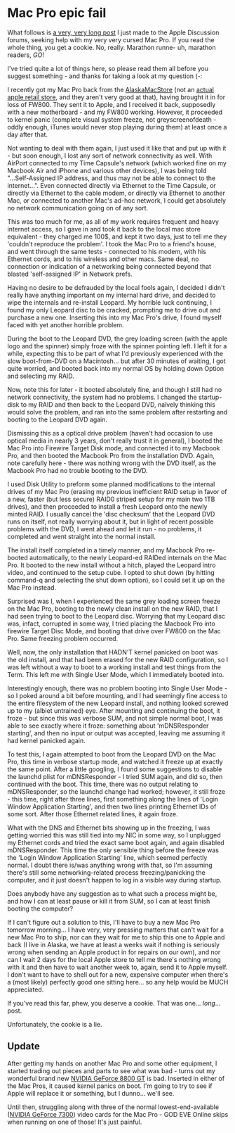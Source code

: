 Mac Pro epic fail
=================

What follows is [a very, very long post](http://discussions.apple.com/thread.jspa?threadID=1532799 "Apple Support - Discussions - Kernel Panics during system boot, and no kind of network connectivity") I just made to the Apple Discussion forums, seeking help with my very very cursed Mac Pro. If you read the whole thing, you get a cookie. No, really. Marathon runne- uh, marathon readers, *GO*!

I've tried quite a lot of things here, so please read them all before you suggest something - and thanks for taking a look at my question (-:

I recently got my Mac Pro back from the [AlaskaMacStore](http://akmacstore.com "the Alaska not-really-a Mac Store") (not an [actual apple retail store](http://www.apple.com/retail/ "Apple Retail"), and they aren't very good at that), having brought it in for loss of FW800. They sent it to Apple, and I received it back, supposedly with a new motherboard - and my FW800 working. However, it proceeded to kernel panic (complete visual system freeze, not greyscreenofdeath - oddly enough, iTunes would never stop playing during them) at least once a day after that.

Not wanting to deal with them again, I just used it like that and put up with it - but soon enough, I lost any sort of network connectivity as well. With AirPort connected to my Time Capsule's network (which worked fine on my Macbook Air and iPhone and various other devices), I was being told "...Self-Assigned IP address, and thus may not be able to connect to the internet...". Even connected directly via Ethernet to the Time Capsule, or directly via Ethernet to the cable modem, or directly via Ethernet to another Mac, or connected to another Mac's ad-hoc network, I could get absolutely no network communication going on of any sort.

This was too much for me, as all of my work requires frequent and heavy internet access, so I gave in and took it back to the local mac store equivalent - they charged me 100$, and kept it two days, just to tell me they 'couldn't reproduce the problem'. I took the Mac Pro to a friend's house, and went through the same tests - connected to his modem, with his Ethernet cords, and to his wireless and other macs. Same deal, no connection or indication of a networking being connected beyond that blasted 'self-assigned IP' in Network prefs.

Having no desire to be defrauded by the local fools again, I decided I didn't really have anything important on my internal hard drive, and decided to wipe the internals and re-install Leopard. My horrible luck continuing, I found my only Leopard disc to be cracked, prompting me to drive out and purchase a new one. Inserting this into my Mac Pro's drive, I found myself faced with yet another horrible problem.

During the boot to the Leopard DVD, the grey loading screen (with the apple logo and the spinner) simply froze with the spinner pointing left. I left it for a while, expecting this to be part of what I'd previously experienced with the slow boot-from-DVD on a Macintosh... but after 30 minutes of waiting, I got quite worried, and booted back into my normal OS by holding down Option and selecting my RAID.

Now, note this for later - it booted absolutely fine, and though I still had no network connectivity, the system had no problems. I changed the startup-disk to my RAID and then back to the Leopard DVD, naïvely thinking this would solve the problem, and ran into the same problem after restarting and booting to the Leopard DVD again.

Dismissing this as a optical drive problem (haven't had occasion to use optical media in nearly 3 years, don't really trust it in general), I booted the Mac Pro into Firewire Target Disk mode, and connected it to my Macbook Pro, and then booted the Macbook Pro from the installation DVD. Again, note carefully here - there was nothing wrong with the DVD itself, as the Macbook Pro had no trouble booting to the DVD.

I used Disk Utility to preform some planned modifications to the internal drives of my Mac Pro (erasing my previous inefficient RAID setup in favor of a new, faster (but less secure) RAID0 striped setup for my main two 1TB drives), and then proceeded to install a fresh Leopard onto the newly minted RAID. I usually cancel the 'disc checksum' that the Leopard DVD runs on itself, not really worrying about it, but in light of recent possible problems with the DVD, I went ahead and let it run - no problems, it completed and went straight into the normal install.

The install itself completed in a timely manner, and my Macbook Pro re-booted automatically, to the newly Leopard-ed RAIDed internals on the Mac Pro. It booted to the new install without a hitch, played the Leopard intro video, and continued to the setup cube. I opted to shut down (by hitting command-q and selecting the shut down option), so I could set it up on the Mac Pro instead.

Surprised was I, when I experienced the same grey loading screen freeze on the Mac Pro, booting to the newly clean install on the new RAID, that I had seen trying to boot to the Leopard disc. Worrying that my Leopard disc was, infact, corrupted in some way, I tried placing the Macbook Pro into firewire Target Disc Mode, and booting that drive over FW800 on the Mac Pro. Same freezing problem occurred.

Well, now, the only installation that HADN'T kernel panicked on boot was the old install, and that had been erased for the new RAID configuration, so I was left without a way to boot to a working install and test things from the Term. This left me with Single User Mode, which I immediately booted into.

Interestingly enough, there was no problem booting into Single User Mode - so I poked around a bit before mounting, and I had seemingly fine access to the entire filesystem of the new Leopard install, and nothing looked screwed up to my (albiet untrained) eye. After mounting and continuing the boot, it froze - but since this was verbose SUM, and not simple normal boot, I was able to see exactly where it froze: something about 'mDNSResponder starting', and then no input or output was accepted, leaving me assuming it had kernel panicked again.

To test this, I again attempted to boot from the Leopard DVD on the Mac Pro, this time in verbose startup mode, and watched it freeze up at exactly the same point. After a little googling, I found some suggestions to disable the launchd plist for mDNSResponder - I tried SUM again, and did so, then continued with the boot. This time, there was no output relating to mDNSResponder, so the launchd change had worked; however, it still froze - this time, right after three lines, first something along the lines of 'Login Window Application Starting', and then two lines printing Ethernet IDs of some sort. After those Ethernet related lines, it again froze.

What with the DNS and Ethernet bits showing up in the freezing, I was getting worried this was still tied into my NIC in some way, so I unplugged my Ethernet cords and tried the exact same boot again, and again disabled mDNSResponder. This time the only sensible thing before the freeze was the 'Login Window Application Starting' line, which seemed perfectly normal. I doubt there is/was anything wrong with that, so I'm assuming there's still some networking-related process freezing/panicking the computer, and it just doesn't happen to log in a visible way during startup.

Does anybody have any suggestion as to what such a process might be, and how I can at least pause or kill it from SUM, so I can at least finish booting the computer?

If I can't figure out a solution to this, I'll have to buy a new Mac Pro tomorrow morning... I have very, very pressing matters that can't wait for a new Mac Pro to ship, nor can they wait for me to ship this one to Apple and back (I live in Alaska, we have at least a weeks wait if nothing is seriously wrong when sending an Apple product in for repairs on our own), and nor can I wait 2 days for the local Apple store to tell me there's nothing wrong with it and then have to wait another week to, again, send it to Apple myself. I don't want to have to shell out for a new, expensive computer when there's a (most likely) perfectly good one sitting here... so any help would be MUCH appreciated.

If you've read this far, phew, you deserve a cookie. That was one... *long*... post.

Unfortunately, the cookie is a lie.

Update
------

After getting my hands on another Mac Pro and some other equipment, I started trading out pieces and parts to see what was bad - turns out my wonderful brand new [NVIDIA GeForce 8800 GT](http://www.nvidia.com/page/geforce_8800.html "NVIDIA GeForce 8800 product page") is bad. Inserted in either of the Mac Pros, it caused kernel panics on boot. I'm going to try to see if Apple will replace it or something, but I dunno... we'll see.

Until then, struggling along with three of the normal lowest-end-available ([NVIDIA GeForce 7300](http://www.nvidia.com/page/geforce_7300.html "NVIDIA GeForce 7300 product page")) video cards for the Mac Pro - GOD EVE Online skips when running on one of those! It's just painful.